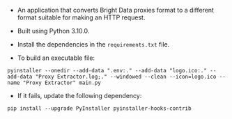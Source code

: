 * An application that converts Bright Data proxies format to a different format suitable for making an HTTP request.

* Built using Python 3.10.0.

* Install the dependencies in the ```requirements.txt``` file.


* To build an executable file:
```
pyinstaller --onedir --add-data ".env:." --add-data "logo.ico:." --add-data "Proxy Extractor.log;." --windowed --clean --icon=logo.ico --name "Proxy Extractor" main.py
```


* If it fails, update the following dependency:
```
pip install --upgrade PyInstaller pyinstaller-hooks-contrib
```